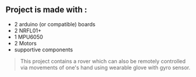 
## Project  is made with :
- 2 arduino (or compatible) boards
- 2 NRFL01+
- 1 MPU6050
- 2 Motors
- supportive components

> This project contains a rover which can also be remotely controlled via movements of one's hand using wearable glove with gyro sensor.
